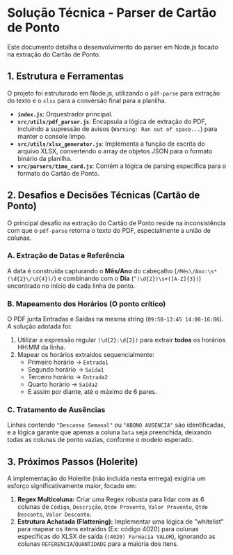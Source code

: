 # Solução Técnica - Parser de Cartão de Ponto

Este documento detalha o desenvolvimento do parser em Node.js focado na extração do Cartão de Ponto.

## 1. Estrutura e Ferramentas

O projeto foi estruturado em Node.js, utilizando o `pdf-parse` para extração do texto e o `xlsx` para a conversão final para a planilha.

* **`index.js`**: Orquestrador principal.
* **`src/utils/pdf_parser.js`**: Encapsula a lógica de extração do PDF, incluindo a supressão de avisos (`Warning: Ran out of space...`) para manter o console limpo.
* **`src/utils/xlsx_generator.js`**: Implementa a função de escrita do arquivo XLSX, convertendo o array de objetos JSON para o formato binário da planilha.
* **`src/parsers/time_card.js`**: Contém a lógica de parsing específica para o formato do Cartão de Ponto.

## 2. Desafios e Decisões Técnicas (Cartão de Ponto)

O principal desafio na extração do Cartão de Ponto reside na inconsistência com que o `pdf-parse` retorna o texto do PDF, especialmente a união de colunas.

### A. Extração de Datas e Referência

A data é construída capturando o **Mês/Ano** do cabeçalho (`/Mês\/Ano:\s*(\d{2}\/\d{4})/`) e combinando com o **Dia** (`^(\d{2})\s+([A-Z]{3})`) encontrado no início de cada linha de ponto.

### B. Mapeamento dos Horários (O ponto crítico)

O PDF junta Entradas e Saídas na mesma string (`09:50-13:45 14:00-16:06`). A solução adotada foi:
1.  Utilizar a expressão regular `(\d{2}:\d{2})` para extrair **todos** os horários HH:MM da linha.
2.  Mapear os horários extraídos sequencialmente:
    * Primeiro horário $\rightarrow$ `Entrada1`
    * Segundo horário $\rightarrow$ `Saída1`
    * Terceiro horário $\rightarrow$ `Entrada2`
    * Quarto horário $\rightarrow$ `Saída2`
    * E assim por diante, até o máximo de 6 pares.

### C. Tratamento de Ausências

Linhas contendo `"Descanso Semanal"` ou `"ABONO AUSENCIA"` são identificadas, e a lógica garante que apenas a coluna `Data` seja preenchida, deixando todas as colunas de ponto vazias, conforme o modelo esperado.

## 3. Próximos Passos (Holerite)

A implementação do Holerite (não incluída nesta entrega) exigiria um esforço significativamente maior, focado em:
1.  **Regex Multicoluna:** Criar uma Regex robusta para lidar com as 6 colunas de `Código`, `Descrição`, `Qtde Provento`, `Valor Provento`, `Qtde Desconto`, `Valor Desconto`.
2.  **Estrutura Achatada (Flattening):** Implementar uma lógica de "whitelist" para mapear os itens extraídos (Ex: código 4020) para colunas específicas do XLSX de saída (`(4020) Farmacia VALOR`), ignorando as colunas `REFERENCIA`/`QUANTIDADE` para a maioria dos itens.